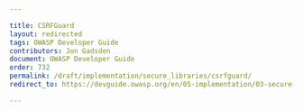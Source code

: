```yaml
---

title: CSRFGuard
layout: redirected
tags: OWASP Developer Guide
contributors: Jon Gadsden
document: OWASP Developer Guide
order: 732
permalink: /draft/implementation/secure_libraries/csrfguard/
redirect_to: https://devguide.owasp.org/en/05-implementation/03-secure-libraries/02-csrf-guard/

---
```

